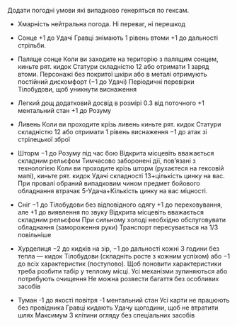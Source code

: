 Додати погодні умови які випадково генеряться по гексам.

- Хмарність
  нейтральна погода. Ні переваг, ні перешкод

- Сонце
  +1 до Удачі
  Гравці знімають 1 рівень втоми
  +1 до дальності стрільби.

- Паляще сонце
  Коли ви заходите на територію з палящим сонцем, киньте рят. кидок Статури складністю 12 або отримати 1 заряд втоми.
  Персонажі без покритої шкіри або в металі отримують постійний дискомфорт (−1 до Удачі)
  Періодичні перевірки Тілобудови, щоб уникнути виснаження

- Легкий дощ
  додатковий досвід в розмірі 0.3 від поточного
  +1 ментальний стан
  +1 до Розуму

- Ливень
  Коли ви проходите крізь ливень киньте рят. кидок Статури складністю 12 або отримати 1 рівень виснаження
  −1 до атак зі стрілецької зброї

- Шторм
  −1 до Розуму під час бою
  Відкрита місцевіть вважається складним рельєфом
  Тимчасово заборонені дії, пов’язані з технологією
  Коли ви проходите крізь шторм (рухаєтеся на гексовій мапі), киньте рят. кидок Удачі складності 13+цількість цинку на вас. При провалі обраний випадковим чином предмет бойового обладнання втрачає 5-Удача+Кількість цинку на вас міцності.

- Сніг
  −1 до Тілобудови без відповідного одягу
  +1 до переховування, але +1 до виявлення по звуку
  Відкрита місцевіть вважається складним рельєфом
  При сильному холоді необхідно обслуговувати обладнання (замороження руки)
  Транспорт пересувається на 1/3 повільніше

- Хурделиця
  −2 до кидків на зір, −1 до дальності
  кожні 3 години без тепла — кидок Тілобудови (складніть росте з кожним успіхом) або −1 до всіх характеристик (поступово). Щоб поновити характеристики треба розбити табір у теплому місці.
  Усі механізми зупиняються або потребують очищення
  Не можна розвести багаття без особливих засобів

- Туман
  -1 до якості повітря
  -1 ментальний стан
  Усі карти не працюють без провідника
  Гравці кидають Удачу щогодини, щоб не втратити шлях
  Максимум 3 клітини огляду без спеціальних засобів
  